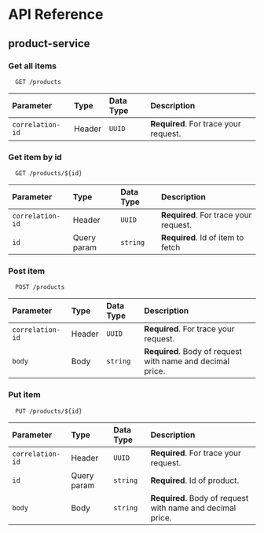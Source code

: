 
# API Reference


## product-service
### Get all items

```http
  GET /products
```

| Parameter        | Type   | Data Type | Description                           |
|:-----------------|:-------|:----------|:--------------------------------------|
| `correlation-id` | Header | `UUID`    | **Required**. For trace your request. |

### Get item by id

```http
  GET /products/${id}
```

| Parameter        | Type        | Data Type | Description                           |
|:-----------------|:------------|:----------|:--------------------------------------|
| `correlation-id` | Header      | `UUID`    | **Required**. For trace your request. |
| `id`             | Query param | `string`  | **Required**. Id of item to fetch     |

### Post item

```http
  POST /products
```

| Parameter        | Type   | Data Type | Description                                                |
|:-----------------|:-------|:----------|:-----------------------------------------------------------|
| `correlation-id` | Header | `UUID`    | **Required**. For trace your request.                      |
| `body`           | Body   | `string`  | **Required**. Body of request with name and decimal price. |

### Put item

```http
  PUT /products/${id}
```

| Parameter        | Type        | Data Type | Description                                                |
|:-----------------|:------------|:----------|:-----------------------------------------------------------|
| `correlation-id` | Header      | `UUID`    | **Required**. For trace your request.                      |
| `id`             | Query param | `string`  | **Required**. Id of product.                               |
| `body`           | Body        | `string`  | **Required**. Body of request with name and decimal price. |